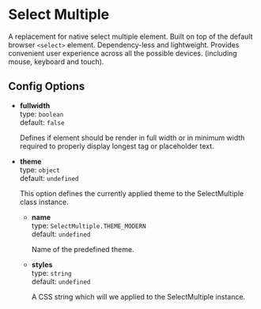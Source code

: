 # Select Multiple
A replacement for native select multiple element. Built on top of the default browser `<select>` element. Dependency-less and lightweight. Provides convenient user experience across all the possible devices. (including mouse, keyboard and touch).

## Config Options
* <b>fullwidth</b> <br>
  type: `boolean` <br>
  default: `false`

  Defines if element should be render in full width or in minimum width required to properly display longest tag or placeholder text.

* <b>theme</b> <br>
  type: `object` <br>
  default: `undefined`

  This option defines the currently applied theme to the SelectMultiple class instance.

    * <b>name</b> <br>
      type: `SelectMultiple.THEME_MODERN` <br>
      default: `undefined`

      Name of the predefined theme.

    * <b>styles</b> <br>
      type: `string` <br>
      default: `undefined`

      A CSS string which will we applied to the SelectMultiple instance.

